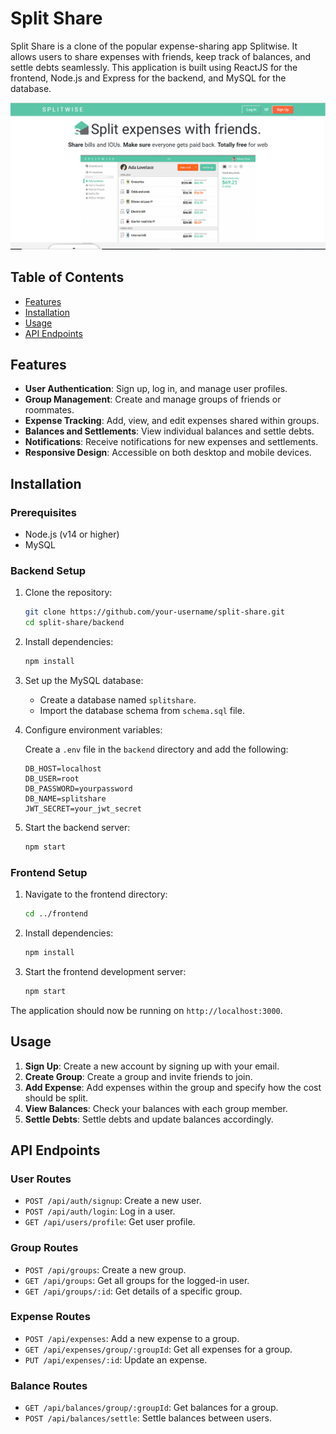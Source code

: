 # Split Share

Split Share is a clone of the popular expense-sharing app Splitwise. It allows users to share expenses with friends, keep track of balances, and settle debts seamlessly. This application is built using ReactJS for the frontend, Node.js and Express for the backend, and MySQL for the database.

 <img alt="SplitShare application" src="homepage.png" />

## Table of Contents

- [Features](#features)
- [Installation](#installation)
- [Usage](#usage)
- [API Endpoints](#api-endpoints)

## Features

- **User Authentication**: Sign up, log in, and manage user profiles.
- **Group Management**: Create and manage groups of friends or roommates.
- **Expense Tracking**: Add, view, and edit expenses shared within groups.
- **Balances and Settlements**: View individual balances and settle debts.
- **Notifications**: Receive notifications for new expenses and settlements.
- **Responsive Design**: Accessible on both desktop and mobile devices.

## Installation

### Prerequisites

- Node.js (v14 or higher)
- MySQL

### Backend Setup

1. Clone the repository:

    ```bash
    git clone https://github.com/your-username/split-share.git
    cd split-share/backend
    ```

2. Install dependencies:

    ```bash
    npm install
    ```

3. Set up the MySQL database:

    - Create a database named `splitshare`.
    - Import the database schema from `schema.sql` file.

4. Configure environment variables:

    Create a `.env` file in the `backend` directory and add the following:

    ```env
    DB_HOST=localhost
    DB_USER=root
    DB_PASSWORD=yourpassword
    DB_NAME=splitshare
    JWT_SECRET=your_jwt_secret
    ```

5. Start the backend server:

    ```bash
    npm start
    ```

### Frontend Setup

1. Navigate to the frontend directory:

    ```bash
    cd ../frontend
    ```

2. Install dependencies:

    ```bash
    npm install
    ```

3. Start the frontend development server:

    ```bash
    npm start
    ```

The application should now be running on `http://localhost:3000`.

## Usage

1. **Sign Up**: Create a new account by signing up with your email.
2. **Create Group**: Create a group and invite friends to join.
3. **Add Expense**: Add expenses within the group and specify how the cost should be split.
4. **View Balances**: Check your balances with each group member.
5. **Settle Debts**: Settle debts and update balances accordingly.

## API Endpoints

### User Routes

- `POST /api/auth/signup`: Create a new user.
- `POST /api/auth/login`: Log in a user.
- `GET /api/users/profile`: Get user profile.

### Group Routes

- `POST /api/groups`: Create a new group.
- `GET /api/groups`: Get all groups for the logged-in user.
- `GET /api/groups/:id`: Get details of a specific group.

### Expense Routes

- `POST /api/expenses`: Add a new expense to a group.
- `GET /api/expenses/group/:groupId`: Get all expenses for a group.
- `PUT /api/expenses/:id`: Update an expense.

### Balance Routes

- `GET /api/balances/group/:groupId`: Get balances for a group.
- `POST /api/balances/settle`: Settle balances between users.
